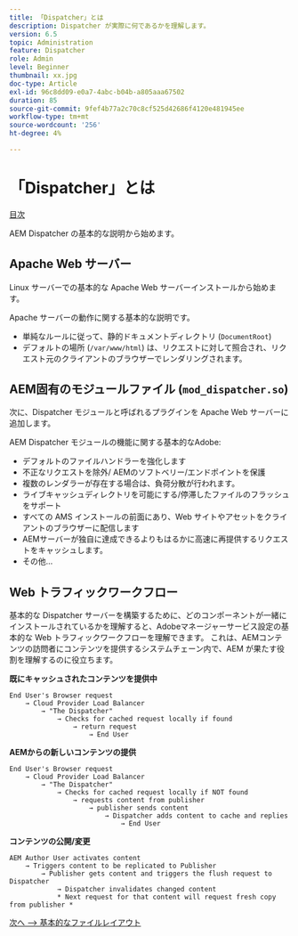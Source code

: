 ```yaml
---
title: 「Dispatcher」とは
description: Dispatcher が実際に何であるかを理解します。
version: 6.5
topic: Administration
feature: Dispatcher
role: Admin
level: Beginner
thumbnail: xx.jpg
doc-type: Article
exl-id: 96c8dd09-e0a7-4abc-b04b-a805aaa67502
duration: 85
source-git-commit: 9fef4b77a2c70c8cf525d42686f4120e481945ee
workflow-type: tm+mt
source-wordcount: '256'
ht-degree: 4%

---
```


# 「Dispatcher」とは

[目次](./overview.md)

AEM Dispatcher の基本的な説明から始めます。

## Apache Web サーバー

Linux サーバーでの基本的な Apache Web サーバーインストールから始めます。

Apache サーバーの動作に関する基本的な説明です。

- 単純なルールに従って、静的ドキュメントディレクトリ (`DocumentRoot`)
- デフォルトの場所 (`/var/www/html`) は、リクエストに対して照合され、リクエスト元のクライアントのブラウザーでレンダリングされます。




## AEM固有のモジュールファイル (`mod_dispatcher.so`)

次に、Dispatcher モジュールと呼ばれるプラグインを Apache Web サーバーに追加します。

AEM Dispatcher モジュールの機能に関する基本的なAdobe:

- デフォルトのファイルハンドラーを強化します
- 不正なリクエストを除外/ AEMのソフトベリー/エンドポイントを保護
- 複数のレンダラーが存在する場合は、負荷分散が行われます。
- ライブキャッシュディレクトリを可能にする/停滞したファイルのフラッシュをサポート
- すべての AMS インストールの前面にあり、Web サイトやアセットをクライアントのブラウザーに配信します
- AEMサーバーが独自に達成できるよりもはるかに高速に再提供するリクエストをキャッシュします。
- その他…

## Web トラフィックワークフロー

基本的な Dispatcher サーバーを構築するために、どのコンポーネントが一緒にインストールされているかを理解すると、Adobeマネージャーサービス設定の基本的な Web トラフィックワークフローを理解できます。
これは、AEMコンテンツの訪問者にコンテンツを提供するシステムチェーン内で、AEM が果たす役割を理解するのに役立ちます。

<b>既にキャッシュされたコンテンツを提供中</b>

```
End User's Browser request 
    → Cloud Provider Load Balancer 
        → "The Dispatcher" 
            → Checks for cached request locally if found 
                → return request 
                    → End User
```

<b>AEMからの新しいコンテンツの提供</b>

```
End User's Browser request 
    → Cloud Provider Load Balancer 
        → "The Dispatcher" 
            → Checks for cached request locally if NOT found 
                → requests content from publisher 
                    → publisher sends content 
                        → Dispatcher adds content to cache and replies 
                            → End User
```

<b>コンテンツの公開/変更</b>

```
AEM Author User activates content 
    → Triggers content to be replicated to Publisher 
        → Publisher gets content and triggers the flush request to Dispatcher 
            → Dispatcher invalidates changed content 
            * Next request for that content will request fresh copy from publisher *
```

[次へ —> 基本的なファイルレイアウト](./basic-file-layout.md)
